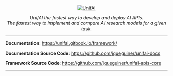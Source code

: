 <p align="center">
  <a href="https://unifai.store"><img src="https://i.ibb.co/XLgpJXc/Capture-d-e-cran-2021-10-06-a-09-10-19.png" alt="UnifAI"></a>
</p>
<p align="center">
  <em>UnifAI the fastest way to develop and deploy AI APIs.</em>
  <br/>
  <em>The fastest way to implement and compare AI research models for a given task.</em>
</p>

---

**Documentation**: <a href="https://unifai.gitbook.io/framework/" target="_blank">https://unifai.gitbook.io/framework/</a>

**Documentation Source Code**: <a href="https://github.com/jqueguiner/unifai-docs/" target="_blank">https://github.com/jqueguiner/unifai-docs</a>

**Framework Source Code**: <a href="https://github.com/jqueguiner/unifai-apis-core/" target="_blank">https://github.com/jqueguiner/unifai-apis-core</a>

---
